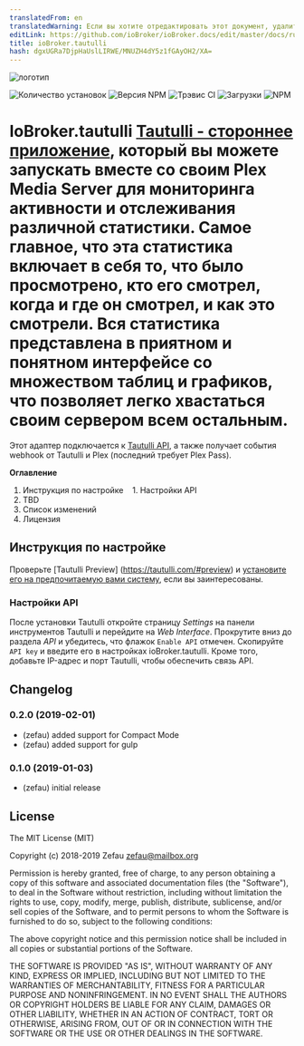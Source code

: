 ```yaml
---
translatedFrom: en
translatedWarning: Если вы хотите отредактировать этот документ, удалите поле «translationFrom», в противном случае этот документ будет снова автоматически переведен
editLink: https://github.com/ioBroker/ioBroker.docs/edit/master/docs/ru/adapterref/iobroker.tautulli/README.md
title: ioBroker.tautulli
hash: dgxUGRa7DjpHaUslLIRWE/MNUZH4dY5z1fGAyOH2/XA=
---
```

![логотип](https://raw.githubusercontent.com/Zefau/ioBroker.tautulli/master/admin/tautulli.jpeg)

![Количество установок](http://iobroker.live/badges/tautulli-stable.svg)
![Версия NPM](http://img.shields.io/npm/v/iobroker.tautulli.svg)
![Трэвис CI](https://travis-ci.org/Zefau/ioBroker.tautulli.svg?branch=master)
![Загрузки](https://img.shields.io/npm/dm/iobroker.tautulli.svg)
![NPM](https://nodei.co/npm/iobroker.tautulli.png?downloads=true)

# IoBroker.tautulli [Tautulli - стороннее приложение](https://tautulli.com/#about), который вы можете запускать вместе со своим Plex Media Server для мониторинга активности и отслеживания различной статистики. Самое главное, что эта статистика включает в себя то, что было просмотрено, кто его смотрел, когда и где он смотрел, и как это смотрели. Вся статистика представлена в приятном и понятном интерфейсе со множеством таблиц и графиков, что позволяет легко хвастаться своим сервером всем остальным.
Этот адаптер подключается к [Tautulli API](https://github.com/Tautulli/Tautulli/blob/master/API.md), а также получает события webhook от Tautulli и Plex (последний требует Plex Pass).

**Оглавление**

1. Инструкция по настройке
   1. Настройки API
2. TBD
3. Список изменений
4. Лицензия

## Инструкция по настройке
Проверьте [Tautulli Preview] (https://tautulli.com/#preview) и [установите его на предпочитаемую вами систему](https://github.com/Tautulli/Tautulli-Wiki/wiki/Installation), если вы заинтересованы.

### Настройки API
После установки Tautulli откройте страницу _Settings_ на панели инструментов Tautulli и перейдите на _Web Interface_. Прокрутите вниз до раздела _API_ и убедитесь, что флажок ```Enable API``` отмечен. Скопируйте ```API key``` и введите его в настройках ioBroker.tautulli. Кроме того, добавьте IP-адрес и порт Tautulli, чтобы обеспечить связь API.

## Changelog

### 0.2.0 (2019-02-01)
* (zefau) added support for Compact Mode
* (zefau) added support for gulp

### 0.1.0 (2019-01-03)
* (zefau) initial release

## License
The MIT License (MIT)

Copyright (c) 2018-2019 Zefau <zefau@mailbox.org>

Permission is hereby granted, free of charge, to any person obtaining a copy
of this software and associated documentation files (the "Software"), to deal
in the Software without restriction, including without limitation the rights
to use, copy, modify, merge, publish, distribute, sublicense, and/or sell
copies of the Software, and to permit persons to whom the Software is
furnished to do so, subject to the following conditions:

The above copyright notice and this permission notice shall be included in
all copies or substantial portions of the Software.

THE SOFTWARE IS PROVIDED "AS IS", WITHOUT WARRANTY OF ANY KIND, EXPRESS OR
IMPLIED, INCLUDING BUT NOT LIMITED TO THE WARRANTIES OF MERCHANTABILITY,
FITNESS FOR A PARTICULAR PURPOSE AND NONINFRINGEMENT. IN NO EVENT SHALL THE
AUTHORS OR COPYRIGHT HOLDERS BE LIABLE FOR ANY CLAIM, DAMAGES OR OTHER
LIABILITY, WHETHER IN AN ACTION OF CONTRACT, TORT OR OTHERWISE, ARISING FROM,
OUT OF OR IN CONNECTION WITH THE SOFTWARE OR THE USE OR OTHER DEALINGS IN
THE SOFTWARE.